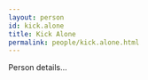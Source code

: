 ```yaml
---
layout: person
id: kick.alone
title: Kick Alone
permalink: people/kick.alone.html
---
```


Person details...
